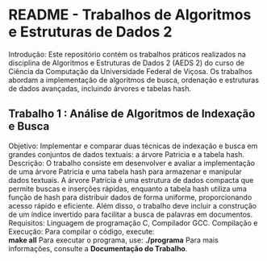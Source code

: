 # README - Trabalhos de Algoritmos e Estruturas de Dados 2
Introdução: Este repositório contém os trabalhos práticos realizados na disciplina de Algoritmos e Estruturas de Dados 2 (AEDS 2) do curso de Ciência da Computação da Universidade Federal de Viçosa. Os trabalhos abordam a implementação de algoritmos de busca, ordenação e estruturas de dados avançadas, incluindo árvores e tabelas hash.

## Trabalho 1 : Análise de Algoritmos de Indexação e Busca

Objetivo: Implementar e comparar duas técnicas de indexação e busca em grandes conjuntos de dados textuais: a árvore Patricia e a tabela hash.  
  Descrição: O trabalho consiste em desenvolver e avaliar a implementação de uma árvore Patricia e uma tabela hash para armazenar e manipular dados textuais. A árvore Patricia é uma estrutura de dados compacta que permite buscas e inserções rápidas, enquanto a tabela hash utiliza uma função de hash para distribuir dados de forma uniforme, proporcionando acesso rápido e eficiente. Além disso, o trabalho deve incluir a construção de um índice invertido para facilitar a busca de palavras em documentos.
  Requisitos: Linguagem de programação C, Compilador GCC.
Compilação e Execução: Para compilar o código, execute:  
**make all**
Para executar o programa, use:
**./programa**
Para mais informações, consulte a **Documentação do Trabalho**.
